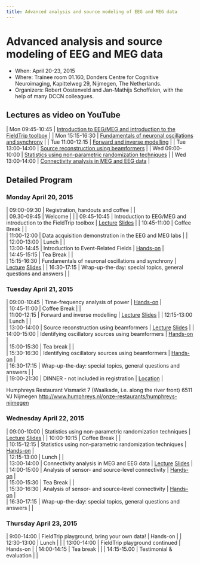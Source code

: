 ```yaml
---
title: Advanced analysis and source modeling of EEG and MEG data
---
```


# Advanced analysis and source modeling of EEG and MEG data

- When: April 20-23, 2015
- Where: Trainee room 01.160, Donders Centre for Cognitive Neuroimaging, Kapittelweg 29, Nijmegen, The Netherlands.
- Organizers: Robert Oostenveld and Jan-Mathijs Schoffelen, with the help of many DCCN colleagues.

## Lectures as video on YouTube

| Mon 09:45-10:45 | [Introduction to EEG/MEG and introduction to the FieldTrip toolbox](https://www.youtube.com/watch?v=eUVL_twWNdk) |
| Mon 15:15-16:30 | [Fundamentals of neuronal oscillations and synchrony](https://www.youtube.com/watch?v=vwPpSglPJTE) |
| Tue 11:00-12:15 | [Forward and inverse modelling](https://www.youtube.com/watch?v=86f5_x9SVQQ) |
| Tue 13:00-14:00 | [Source reconstruction using beamformers](https://www.youtube.com/watch?v=Ez72OFjSABs) |
| Wed 09:00-10:00 | [Statistics using non-parametric randomization techniques](https://www.youtube.com/watch?v=x0hR-VsHZj8) |
| Wed 13:00-14:00 | [Connectivity analysis in MEG and EEG data](https://www.youtube.com/watch?v=ZBwh0Vm4fh4) |

## Detailed Program

### Monday April 20, 2015

| 09:00-09:30 | Registration, handouts and coffee | |  
 | 09.30-09:45 | Welcome | |
| 09:45-10:45 | Introduction to EEG/MEG and introduction to the FieldTrip toolbox | [Lecture](https://www.youtube.com/watch?v=eUVL_twWNdk) [Slides](/assets/pdf/workshop/toolkit2015/robert_introduction.pdf) |
| 10:45-11:00 | Coffee Break | |  
 | 11:00-12:00 | Data acquisition demonstration in the EEG and MEG labs | |  
 | 12:00-13:00 | Lunch | |  
 | 13:00-14:45 | Introduction to Event-Related Fields | [Hands-on](/tutorial/eventrelatedaveraging) |  
 | 14:45-15:15 | Tea Break | |  
 | 15:15-16:30 | Fundamentals of neuronal oscillations and synchrony | [Lecture](https://www.youtube.com/watch?v=vwPpSglPJTE) [Slides](/assets/pdf//workshop/toolkit2015/nietzsche_oscillations.pdf) |
| 16:30-17:15 | Wrap-up-the-day: special topics, general questions and answers | |

### Tuesday April 21, 2015

| 09:00-10:45 | Time-frequency analysis of power | [Hands-on](/tutorial/timefrequencyanalysis) |  
 | 10:45-11:00 | Coffee Break | |  
 | 11:00-12:15 | Forward and inverse modelling | [Lecture](https://www.youtube.com/watch?v=86f5_x9SVQQ) [Slides](/assets/pdf//workshop/toolkit2015/robert_forward_and_inverse.pdf) |
| 12:15-13:00 | Lunch | |  
 | 13:00-14:00 | Source reconstruction using beamformers | [Lecture](https://www.youtube.com/watch?v=Ez72OFjSABs) [Slides](/assets/pdf//workshop/toolkit2015/tzvetan_beamforming.pdf) |
| 14:00-15:00 | Identifying oscillatory sources using beamformers | [Hands-on](/tutorial/beamformer) |  
 | 15:00-15:30 | Tea break | |  
 | 15:30-16:30 | Identifying oscillatory sources using beamformers | [Hands-on](/tutorial/beamformer) |  
 | 16:30-17:15 | Wrap-up-the-day: special topics, general questions and answers | |  
 | 19:00-21:30 | DINNER - not included in registration | [Location](https://www.google.nl/maps/place/Humphrey's+Restaurant/@51.849361,5.865258,17z/data=!4m7!1m4!3m3!1s0x47c70846a3920f8b/0x9fa5f2e2c6e3c91a!2sHumphrey's+Restaurant!3b1!3m1!1s0x47c70846a3920f8b/0x9fa5f2e2c6e3c91a?hl=nl) |

Humphreys Restaurant
Vismarkt 7 (Waalkade, i.e. along the river front)
6511 VJ Nijmegen
http://www.humphreys.nl/onze-restaurants/humphreys-nijmegen

### Wednesday April 22, 2015

| 09:00-10:00 | Statistics using non-parametric randomization techniques | [Lecture](https://www.youtube.com/watch?v=x0hR-VsHZj8) [Slides](/assets/pdf//workshop/toolkit2015/eric_statistics.pdf) |
| 10:00-10:15 | Coffee Break | |  
 | 10:15-12:15 | Statistics using non-parametric randomization techniques | [Hands-on](/tutorial/cluster_permutation_timelock) |  
 | 12:15-13:00 | Lunch | |  
 | 13:00-14:00 | Connectivity analysis in MEG and EEG data | [Lecture](https://www.youtube.com/watch?v=ZBwh0Vm4fh4) [Slides](/assets/pdf//workshop/toolkit2015/jan-mathijs_connectivity.pdf) |
| 14:00-15:00 | Analysis of sensor- and source-level connectivity | [Hands-on](/tutorial/connectivityextended) |  
 | 15:00-15:30 | Tea Break | |  
 | 15:30-16:30 | Analysis of sensor- and source-level connectivity | [Hands-on](/tutorial/connectivityextended) |  
 | 16:30-17:15 | Wrap-up-the-day: special topics, general questions and answers | |

### Thursday April 23, 2015

| 9:00-14:00 | FieldTrip playground, bring your own data! | Hands-on |
| 12:30-13:00 | Lunch | |
| 13:00-14:00 | FieldTrip playground continued | Hands-on |
| 14:00-14:15 | Tea break | |
| 14:15-15.00 | Testimonial & evaluation | |
